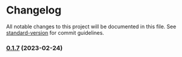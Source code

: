 # Changelog

All notable changes to this project will be documented in this file. See [standard-version](https://github.com/conventional-changelog/standard-version) for commit guidelines.

### [0.1.7](https://github.com/tobe-fe-dalao/fastool/compare/v0.1.6...v0.1.7) (2023-02-24)
